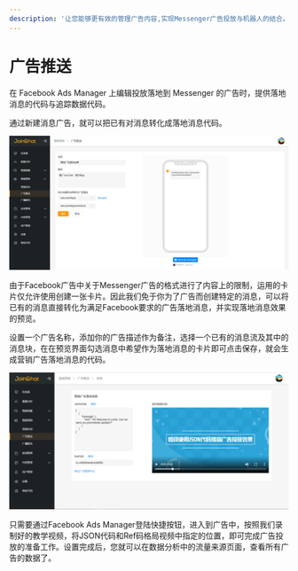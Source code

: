 ```yaml
---
description: '让您能够更有效的管理广告内容,实现Messenger广告投放与机器人的结合。'
---
```


# 广告推送

在 Facebook Ads Manager 上编辑投放落地到 Messenger 的广告时，提供落地消息的代码与追踪数据代码。

通过新建消息广告，就可以把已有对消息转化成落地消息代码。

![&#x9884;&#x89C8;&#x6D88;&#x606F;&#x5E7F;&#x544A;](../../.gitbook/assets/guang-gao-tui-song%20%281%29.png)

由于Facebook广告中关于Messenger广告的格式进行了内容上的限制，运用的卡片仅允许使用创建一张卡片。因此我们免于你为了广告而创建特定的消息，可以将已有的消息直接转化为满足Facebook要求的广告落地消息，并实现落地消息效果的预览。

设置一个广告名称，添加你的广告描述作为备注，选择一个已有的消息流及其中的消息块，在在预览界面勾选消息中希望作为落地消息的卡片即可点击保存，就会生成营销广告落地消息的代码。

![&#x843D;&#x5730;&#x6D88;&#x606F;&#x4EE3;&#x7801;&#x53CA;&#x4F7F;&#x7528;&#x6559;&#x7A0B;&#x89C6;&#x9891;](../../.gitbook/assets/guang-gao-tui-song-2.png)

只需要通过Facebook Ads Manager登陆快捷按钮，进入到广告中，按照我们录制好的教学视频，将JSON代码和Ref码格局视频中指定的位置，即可完成广告投放的准备工作。设置完成后，您就可以在数据分析中的流量来源页面，查看所有广告的数据了。

